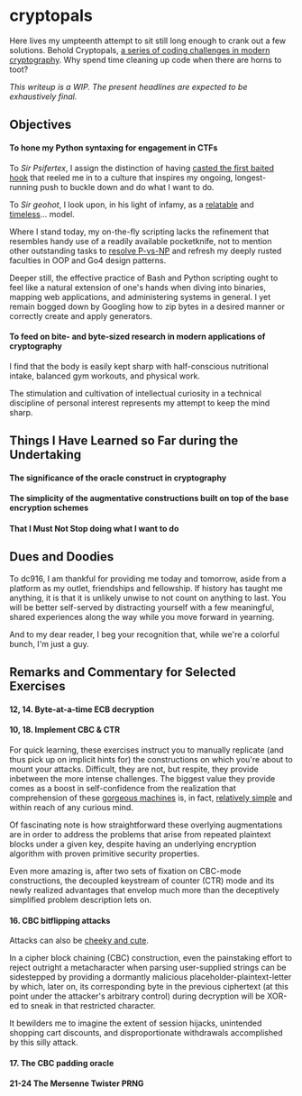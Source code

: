 # cryptopals

Here lives my umpteenth attempt to sit still long enough to crank out a few solutions. Behold Cryptopals, [a series of coding challenges in modern cryptography](https://blog.pinboard.in/2013/04/the_matasano_crypto_challenges/). Why spend time cleaning up code when there are horns to toot?

_This writeup is a WIP. The present headlines are expected to be exhaustively final._

## Objectives

#### To hone my Python syntaxing for engagement in CTFs

To _Sir Psifertex_, I assign the distinction of having [casted the first baited hook](https://www.youtube.com/watch?v=okPWY0FeUoU&t=4m34s) that reeled me in to a culture that inspires my ongoing, longest-running push to buckle down and do what I want to do.

To _Sir geohot_, I look upon, in his light of infamy, as a [relatable](https://www.youtube.com/watch?v=AerjS7PTNYs&t=6m42s) and [timeless](https://www.youtube.com/watch?v=eGl6kpSajag&t=11m16s)... model.

Where I stand today, my on-the-fly scripting lacks the refinement that resembles handy use of a readily available pocketknife, not to mention other outstanding tasks to [resolve P-vs-NP](https://www.youtube.com/watch?v=wf-BqAjZb8M&t=12m46s) and refresh my deeply rusted faculties in OOP and Go4 design patterns.

Deeper still, the effective practice of Bash and Python scripting ought to feel like a natural extension of one's hands when diving into binaries, mapping web applications, and administering systems in general. I yet remain bogged down by Googling how to zip bytes in a desired manner or correctly create and apply generators.

#### To feed on bite- and byte-sized research in modern applications of cryptography

I find that the body is easily kept sharp with half-conscious nutritional intake, balanced gym workouts, and physical work.

The stimulation and cultivation of intellectual curiosity in a technical discipline of personal interest represents my attempt to keep the mind sharp.

## Things I Have Learned so Far during the Undertaking

#### The significance of the oracle construct in cryptography

#### The simplicity of the augmentative constructions built on top of the base encryption schemes

#### That I Must Not Stop doing what I want to do

## Dues and Doodies

To dc916, I am thankful for providing me today and tomorrow, aside from a platform as my outlet, friendships and fellowship. If history has taught me anything, it is that it is unlikely unwise to not count on anything to last. You will be better self-served by distracting yourself with a few meaningful, shared experiences along the way while you move forward in yearning.

And to my dear reader, I beg your recognition that, while we're a colorful bunch, I'm just a guy.

## Remarks and Commentary for Selected Exercises

#### 12, 14. Byte-at-a-time ECB decryption

#### 10, 18. Implement CBC & CTR

For quick learning, these exercises instruct you to manually replicate (and thus pick up on implicit hints for) the constructions on which you're about to mount your attacks. Difficult, they are not, but respite, they provide inbetween the more intense challenges. The biggest value they provide comes as a boost in self-confidence from the realization that comprehension of these [gorgeous machines](https://en.wikipedia.org/wiki/Block_cipher_mode_of_operation#CBC) is, in fact, [relatively simple](https://en.wikipedia.org/wiki/Block_cipher_mode_of_operation#CTR) and within reach of any curious mind.

Of fascinating note is how straightforward these overlying augmentations are in order to address the problems that arise from repeated plaintext blocks under a given key, despite having an underlying encryption algorithm with proven primitive security properties.

Even more amazing is, after two sets of fixation on CBC-mode constructions, the decoupled keystream of counter (CTR) mode and its newly realized advantages that envelop much more than the deceptively simplified problem description lets on.

#### 16. CBC bitflipping attacks

Attacks can also be [cheeky and cute](https://www.coursera.org/lecture/crypto/attacking-non-atomic-decryption-mtJS8).

In a cipher block chaining (CBC) construction, even the painstaking effort to reject outright a metacharacter when parsing user-supplied strings can be sidestepped by providing a dormantly malicious placeholder-plaintext-letter by which, later on, its corresponding byte in the previous ciphertext (at this point under the attacker's arbitrary control) during decryption will be XOR-ed to sneak in that restricted character.

It bewilders me to imagine the extent of session hijacks, unintended shopping cart discounts, and disproportionate withdrawals accomplished by this silly attack.

#### 17. The CBC padding oracle

#### 21-24 The Mersenne Twister PRNG
